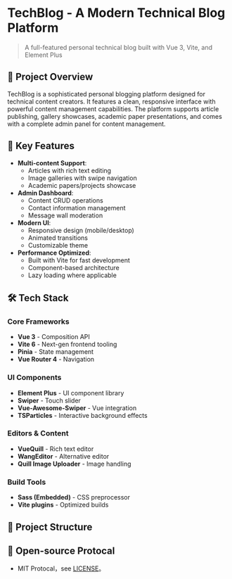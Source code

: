 # TechBlog - A Modern Technical Blog Platform

> A full-featured personal technical blog built with Vue 3, Vite, and Element Plus

## 🌟 Project Overview

TechBlog is a sophisticated personal blogging platform designed for technical content creators. It features a clean, responsive interface with powerful content management capabilities. The platform supports article publishing, gallery showcases, academic paper presentations, and comes with a complete admin panel for content management.

## 🚀 Key Features

- **Multi-content Support**:  
  - Articles with rich text editing
  - Image galleries with swipe navigation
  - Academic papers/projects showcase
- **Admin Dashboard**:  
  - Content CRUD operations
  - Contact information management
  - Message wall moderation
- **Modern UI**:  
  - Responsive design (mobile/desktop)
  - Animated transitions
  - Customizable theme
- **Performance Optimized**:  
  - Built with Vite for fast development
  - Component-based architecture
  - Lazy loading where applicable

## 🛠 Tech Stack

### Core Frameworks
- **Vue 3** - Composition API
- **Vite 6** - Next-gen frontend tooling
- **Pinia** - State management
- **Vue Router 4** - Navigation

### UI Components
- **Element Plus** - UI component library
- **Swiper** - Touch slider
- **Vue-Awesome-Swiper** - Vue integration
- **TSParticles** - Interactive background effects

### Editors & Content
- **VueQuill** - Rich text editor
- **WangEditor** - Alternative editor
- **Quill Image Uploader** - Image handling

### Build Tools
- **Sass (Embedded)** - CSS preprocessor
- **Vite plugins** - Optimized builds

## 📂 Project Structure

## 📜 Open-source Protocal
- MIT Protocal，see [LICENSE](LICENSE)。
